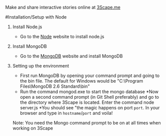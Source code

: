
Make and share interactive stories online at [3Scape.me](http;//3Scape.me)


#Installation/Setup with Node 
 1. Install Node.js
    * Go to the [Node](http://nodejs.org) website to install node.js

 2. Install MongoDB
    * Go to the [MongoDB](http://mongodb.org) website and install MongoDB
 
 3. Setting up the environment
    * First run MongoDB by opening your command prompt and going to the bin file.
      The default for Windows would be "C:\Program Files\MongoDB 2.6 Standard\bin"
    * Run the command mongod.exe to start the mongo database 
    *Now open a second command prompt (in Git Shell preferably) and go to the directory where 3Scape is located. 
     Enter the command node server.js
    *You should see "the magic happens on port `port`. In your browser and type in `hostname`/`port` and voila!

    Note: You need the Mongo command prompt to be on at all times when working on 3Scape

    
   


